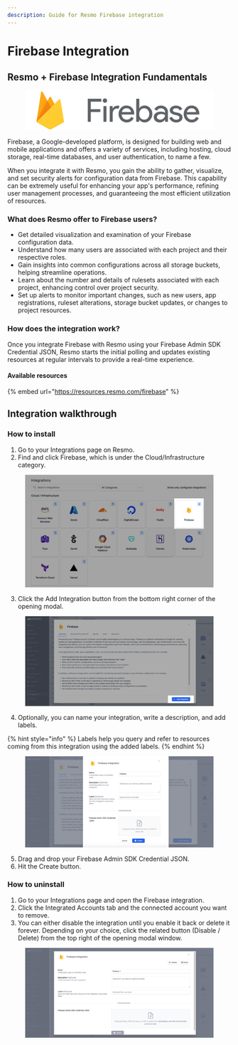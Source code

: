 ```yaml
---
description: Guide for Resmo Firebase integration
---
```


# Firebase Integration

## Resmo + Firebase Integration Fundamentals

<figure><img src="../.gitbook/assets/firebase-logo.png" alt=""><figcaption></figcaption></figure>



Firebase, a Google-developed platform, is designed for building web and mobile applications and offers a variety of services, including hosting, cloud storage, real-time databases, and user authentication, to name a few.&#x20;

When you integrate it with Resmo, you gain the ability to gather, visualize, and set security alerts for configuration data from Firebase. This capability can be extremely useful for enhancing your app's performance, refining user management processes, and guaranteeing the most efficient utilization of resources.

### What does Resmo offer to Firebase users?

* Get detailed visualization and examination of your Firebase configuration data.
* Understand how many users are associated with each project and their respective roles.
* Gain insights into common configurations across all storage buckets, helping streamline operations.
* Learn about the number and details of rulesets associated with each project, enhancing control over project security.
* Set up alerts to monitor important changes, such as new users, app registrations, ruleset alterations, storage bucket updates, or changes to project resources.

### How does the integration work?

Once you integrate Firebase with Resmo using your Firebase Admin SDK Credential JSON, Resmo starts the initial polling and updates existing resources at regular intervals to provide a real-time experience.

#### Available resources

{% embed url="https://resources.resmo.com/firebase" %}

## Integration walkthrough

### How to install

1. Go to your Integrations page on Resmo.
2. Find and click Firebase, which is under the Cloud/Infrastructure category.

<figure><img src="../.gitbook/assets/select-firebase.png" alt=""><figcaption></figcaption></figure>

3. Click the Add Integration button from the bottom right corner of the opening modal.

<figure><img src="../.gitbook/assets/add-integration-firebase.png" alt=""><figcaption></figcaption></figure>

4. Optionally, you can name your integration, write a description, and add labels.&#x20;

{% hint style="info" %}
Labels help you query and refer to resources coming from this integration using the added labels.
{% endhint %}

<figure><img src="../.gitbook/assets/firebase-integration-settings (1).png" alt=""><figcaption></figcaption></figure>

5. Drag and drop your Firebase Admin SDK Credential JSON.
6. Hit the Create button.

### How to uninstall

1. Go to your Integrations page and open the Firebase integration.
2. Click the Integrated Accounts tab and the connected account you want to remove.
3. You can either disable the integration until you enable it back or delete it forever. Depending on your choice, click the related button (Disable / Delete) from the top right of the opening modal window.

<figure><img src="../.gitbook/assets/firebase-configurations.png" alt=""><figcaption></figcaption></figure>
